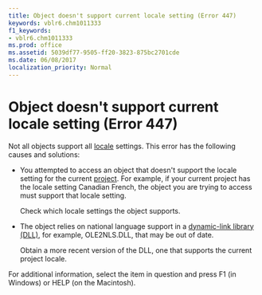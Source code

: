 ```yaml
---
title: Object doesn't support current locale setting (Error 447)
keywords: vblr6.chm1011333
f1_keywords:
- vblr6.chm1011333
ms.prod: office
ms.assetid: 5039df77-9505-ff20-3823-875bc2701cde
ms.date: 06/08/2017
localization_priority: Normal
---
```



# Object doesn't support current locale setting (Error 447)

Not all objects support all [locale](../../Glossary/vbe-glossary.md#locale) settings. This error has the following causes and solutions:



- You attempted to access an object that doesn't support the locale setting for the current [project](../../Glossary/vbe-glossary.md#project). For example, if your current project has the locale setting Canadian French, the object you are trying to access must support that locale setting.
    
    Check which locale settings the object supports.
    
- The object relies on national language support in a [dynamic-link library (DLL)](../../Glossary/vbe-glossary.md#dynamic-link-library-dll), for example, OLE2NLS.DLL, that may be out of date.
    
    Obtain a more recent version of the DLL, one that supports the current project locale.
    

For additional information, select the item in question and press F1 (in Windows) or HELP (on the Macintosh).

